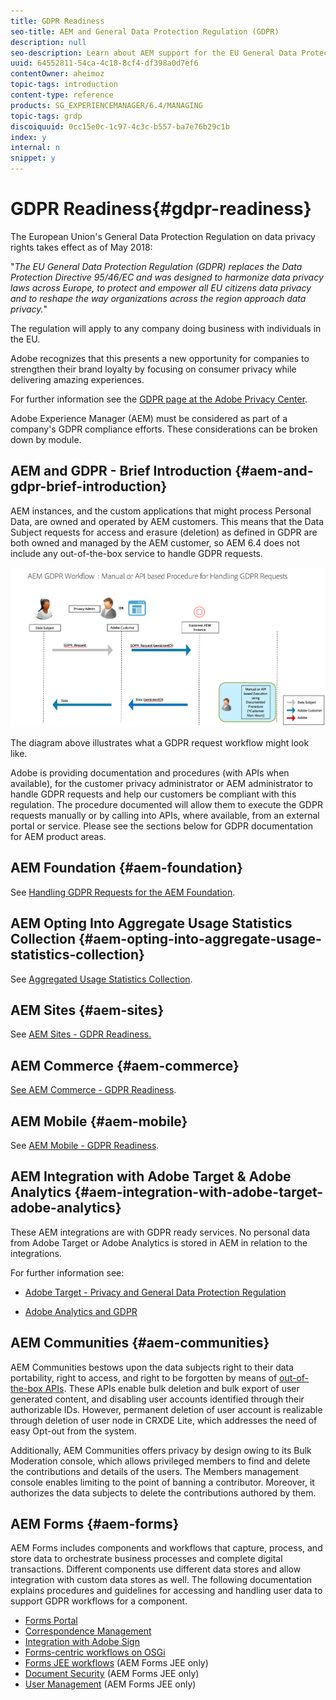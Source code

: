 ```yaml
---
title: GDPR Readiness
seo-title: AEM and General Data Protection Regulation (GDPR) 
description: null
seo-description: Learn about AEM support for the EU General Data Protection Regulation (GDPR) and how to comply when implementing a new AEM project.
uuid: 64552811-54ca-4c18-8cf4-df398a0d7ef6
contentOwner: aheimoz
topic-tags: introduction
content-type: reference
products: SG_EXPERIENCEMANAGER/6.4/MANAGING
topic-tags: grdp
discoiquuid: 0cc15e0c-1c97-4c3c-b557-ba7e76b29c1b
index: y
internal: n
snippet: y
---
```


# GDPR Readiness{#gdpr-readiness}

The European Union's General Data Protection Regulation on data privacy rights takes effect as of May 2018:

"*The EU General Data Protection Regulation (GDPR) replaces the Data Protection Directive 95/46/EC and was designed to harmonize data privacy laws across Europe, to protect and empower all EU citizens data privacy and to reshape the way organizations across the region approach data privacy.*"

The regulation will apply to any company doing business with individuals in the EU.

Adobe recognizes that this presents a new opportunity for companies to strengthen their brand loyalty by focusing on consumer privacy while delivering amazing experiences.

For further information see the [GDPR page at the Adobe Privacy Center](https://www.adobe.com/privacy/general-data-protection-regulation.html).

Adobe Experience Manager (AEM) must be considered as part of a company's GDPR compliance efforts. These considerations can be broken down by module.

## AEM and GDPR - Brief Introduction {#aem-and-gdpr-brief-introduction}

AEM instances, and the custom applications that might process Personal Data, are owned and operated by AEM customers. This means that the Data Subject requests for access and erasure (deletion) as defined in GDPR are both owned and managed by the AEM customer, so AEM 6.4 does not include any out-of-the-box service to handle GDPR requests.

![](assets/GDPR-01.png)

The diagram above illustrates what a GDPR request workflow might look like.

Adobe is providing documentation and procedures (with APIs when available), for the customer privacy administrator or AEM administrator to handle GDPR requests and help our customers be compliant with this regulation. The procedure documented will allow them to execute the GDPR requests manually or by calling into APIs, where available, from an external portal or service. Please see the sections below for GDPR documentation for AEM product areas.

## AEM Foundation {#aem-foundation}

See [Handling GDPR Requests for the AEM Foundation](../../sites/administering/using/handling-gdpr-requests-for-aem-platform.md).

## AEM Opting Into Aggregate Usage Statistics Collection {#aem-opting-into-aggregate-usage-statistics-collection}

See [Aggregated Usage Statistics Collection](../../sites/deploying/using/opt-in-aggregated-usage-statistics.md).

<!--
Comment Type: remark
Last Modified By: Alison Heimoz (aheimoz)
Last Modified Date: 2018-05-23T01:27:01.102-0400
<p>see <a href="https://jira.corp.adobe.com/browse/CQ-110592">https://jira.corp.adobe.com/browse/CQ-110592</a></p>
<p>PROPOSED LANGUAGE:</p>
<p>Aggregated Usage Statistics Collection (title of window)</p>
<p>Help us improve Adobe Marketing Cloud by sending us usage statistics about how you interact with Adobe Experience Manager. This information does not contain any data about your company’s site visitors, and will only be used to help us deliver, support, and improve your user experience.</p>
-->

<!--
Comment Type: remark
Last Modified By: Alison Heimoz (aheimoz)
Last Modified Date: 2018-05-23T01:05:21.170-0400
<p>Based on the legal review for the UI.</p>
-->

<!--
Comment Type: draft

<p>The <a href="../../sites/deploying/using/opt-in-aggregated-usage-statistics.md">Aggregated Usage Statistics Collection</a> is GDPR compliant. No Personal Data is stored in AEM in relation to the statistics.</p>
-->

<!--
Comment Type: remark
Last Modified By: Alison Heimoz (aheimoz)
Last Modified Date: 2018-05-23T01:05:03.610-0400
<p>From legal review for GDPR.</p>
-->

<!--
Comment Type: draft

<p><a href="../../sites/deploying/using/opt-in-aggregated-usage-statistics.md">Aggregated Usage Statistics Collection</a> does not use, collect or store Personal Data in relation to the statistics.</p>
-->

## AEM Sites {#aem-sites}

See [AEM Sites - GDPR Readiness.](../../sites/administering/using/gdpr-compliance-sites.md)

## AEM Commerce {#aem-commerce}

[See AEM Commerce - GDPR Readiness](../../sites/administering/using/gdpr-compliance-commerce.md).

## AEM Mobile {#aem-mobile}

See [AEM Mobile - GDPR Readiness](../../mobile/using/aem-mobile-gdpr-compliance.md).

## AEM Integration with Adobe Target & Adobe Analytics {#aem-integration-with-adobe-target-adobe-analytics}

These AEM integrations are with GDPR ready services. No personal data from Adobe Target or Adobe Analytics is stored in AEM in relation to the integrations.

For further information see:

* [Adobe Target - Privacy and General Data Protection Regulation](https://marketing.adobe.com/resources/help/en_US/target/target/privacy-and-general-data-protection-regulation.html)  

* [Adobe Analytics and GDPR](https://marketing.adobe.com/resources/help/en_US/analytics/gdpr/)

## AEM Communities {#aem-communities}

AEM Communities bestows upon the data subjects right to their data portability, right to access, and right to be forgotten by means of [out-of-the-box APIs](https://chl-author.corp.adobe.com/content/help/en/experience-manager/6-4/communities/using/user-ugc-management-service.html). These APIs enable bulk deletion and bulk export of user generated content, and disabling user accounts identified through their authorizable IDs. However, permanent deletion of user account is realizable through deletion of user node in CRXDE Lite, which addresses the need of easy Opt-out from the system.

Additionally, AEM Communities offers privacy by design owing to its Bulk Moderation console, which allows privileged members to find and delete the contributions and details of the users. The Members management console enables limiting to the point of banning a contributor. Moreover, it authorizes the data subjects to delete the contributions authored by them.

## AEM Forms {#aem-forms}

AEM Forms includes components and workflows that capture, process, and store data to orchestrate business processes and complete digital transactions. Different components use different data stores and allow integration with custom data stores as well. The following documentation explains procedures and guidelines for accessing and handling user data to support GDPR workflows for a component.

* [Forms Portal](../../forms/using/forms-portal-handling-user-data.md)
* [Correspondence Management](../../forms/using/correspondence-management-handling-user-data.md)
* [Integration with Adobe Sign](../../forms/using/integration-adobe-sign-handling-user-data.md)
* [Forms-centric workflows on OSGi](../../forms/using/forms-workflow-osgi-handling-user-data.md)
* [Forms JEE workflows](../../forms/using/forms-workflow-jee-handling-user-data.md) (AEM Forms JEE only)
* [Document Security](../../forms/using/document-security-handling-user-data.md) (AEM Forms JEE only)
* [User Management](../../forms/using/user-management-handling-user-data.md) (AEM Forms JEE only)

